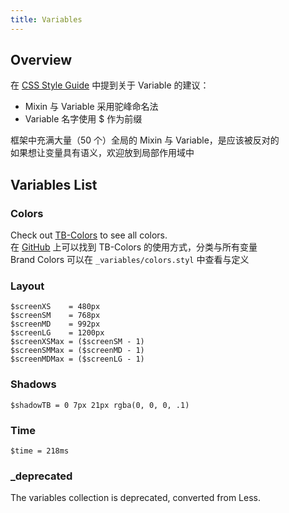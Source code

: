 ```yaml
---
title: Variables
---
```


## Overview
在 [CSS Style Guide](https://github.com/teambition/standard/blob/master/css-style-guide.md#mixin--variable) 中提到关于 Variable 的建议：
- Mixin 与 Variable 采用驼峰命名法
- Variable 名字使用 $ 作为前缀

框架中充满大量（50 个）全局的 Mixin 与 Variable，是应该被反对的  
如果想让变量具有语义，欢迎放到局部作用域中

## Variables List

### Colors
Check out [TB-Colors](http://teambition.github.io/TB-Colors) to see all colors.  
在 [GitHub](https://github.com/teambition/TB-Colors) 上可以找到 TB-Colors 的使用方式，分类与所有变量  
Brand Colors 可以在 `_variables/colors.styl` 中查看与定义

### Layout
```
$screenXS    = 480px
$screenSM    = 768px
$screenMD    = 992px
$screenLG    = 1200px
$screenXSMax = ($screenSM - 1)
$screenSMMax = ($screenMD - 1)
$screenMDMax = ($screenLG - 1)
```

### Shadows
```
$shadowTB = 0 7px 21px rgba(0, 0, 0, .1)
```

### Time
```
$time = 218ms
```

### _deprecated
The variables collection is deprecated, converted from Less.
